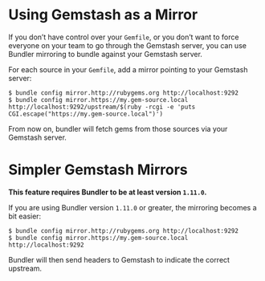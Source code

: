 <!--Automatically generated by Pandoc -->

# Using Gemstash as a Mirror

If you don’t have control over your `Gemfile`, or you don’t want to
force everyone on your team to go through the Gemstash server, you can
use Bundler mirroring to bundle against your Gemstash server.

For each source in your `Gemfile`, add a mirror pointing to your
Gemstash server:

    $ bundle config mirror.http://rubygems.org http://localhost:9292
    $ bundle config mirror.https://my.gem-source.local http://localhost:9292/upstream/$(ruby -rcgi -e 'puts CGI.escape("https://my.gem-source.local")')

From now on, bundler will fetch gems from those sources via your
Gemstash server.

# Simpler Gemstash Mirrors

**This feature requires Bundler to be at least version `1.11.0`.**

If you are using Bundler version `1.11.0` or greater, the mirroring
becomes a bit easier:

    $ bundle config mirror.http://rubygems.org http://localhost:9292
    $ bundle config mirror.https://my.gem-source.local http://localhost:9292

Bundler will then send headers to Gemstash to indicate the correct
upstream.
